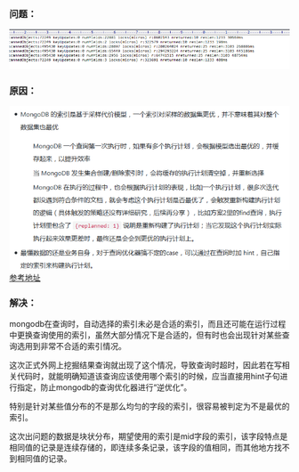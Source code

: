 ### 问题：
![遇到的问题](https://raw.githubusercontent.com/RebeccaZhong/markdown-photos/master/%E4%B8%93%E4%B8%9A%E6%8A%80%E8%83%BD/db/MongoDB/MongoDB%E4%BD%BF%E7%94%A8%E7%B4%A2%E5%BC%95%E9%81%87%E5%88%B0%E7%9A%84%E9%97%AE%E9%A2%98-1.png)

### 原因：
![原因](https://raw.githubusercontent.com/RebeccaZhong/markdown-photos/master/%E4%B8%93%E4%B8%9A%E6%8A%80%E8%83%BD/db/MongoDB/MongoDB%E4%BD%BF%E7%94%A8%E7%B4%A2%E5%BC%95%E9%81%87%E5%88%B0%E7%9A%84%E9%97%AE%E9%A2%98-2.png)
[参考地址](https://cloud.tencent.com/developer/article/1185064)


### 解决：
mongodb在查询时，自动选择的索引未必是合适的索引，而且还可能在运行过程中更换查询使用的索引，虽然大部分情况下是合适的，但有时也会出现针对某些查询选用到非常不合适的索引情况。

这次正式外网上挖掘结果查询就出现了这个情况，导致查询时超时，因此若在写相关代码时，就能明确知道该查询应该使用哪个索引的时候，应当直接用hint子句进行指定，防止mongodb的查询优化器进行“逆优化”。

特别是针对某些值分布的不是那么均匀的字段的索引，很容易被判定为不是最优的索引。

这次出问题的数据是块状分布，期望使用的索引是mid字段的索引，该字段特点是相同值的记录是连续存储的，即连续多条记录，该字段的值相同，而其他地方找不到相同值的记录。
